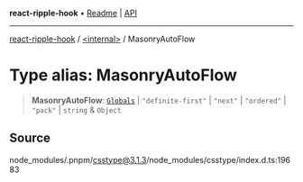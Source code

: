 **react-ripple-hook** • [Readme](../../README.md) \| [API](../../globals.md)

***

[react-ripple-hook](../../README.md) / [\<internal\>](../README.md) / MasonryAutoFlow

# Type alias: MasonryAutoFlow

> **MasonryAutoFlow**: [`Globals`](Globals.md) \| `"definite-first"` \| `"next"` \| `"ordered"` \| `"pack"` \| `string` & `Object`

## Source

node\_modules/.pnpm/csstype@3.1.3/node\_modules/csstype/index.d.ts:19683
